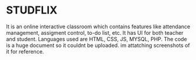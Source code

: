 # STUDFLIX
It is an online interactive classroom which contains features like attendance management, assigment control, to-do list, etc. It has UI for both teacher and student. Languages used are HTML, CSS, JS, MYSQL, PHP.
The code is a huge document so it couldnt be uploaded.
im attatching screenshots of it for reference.
